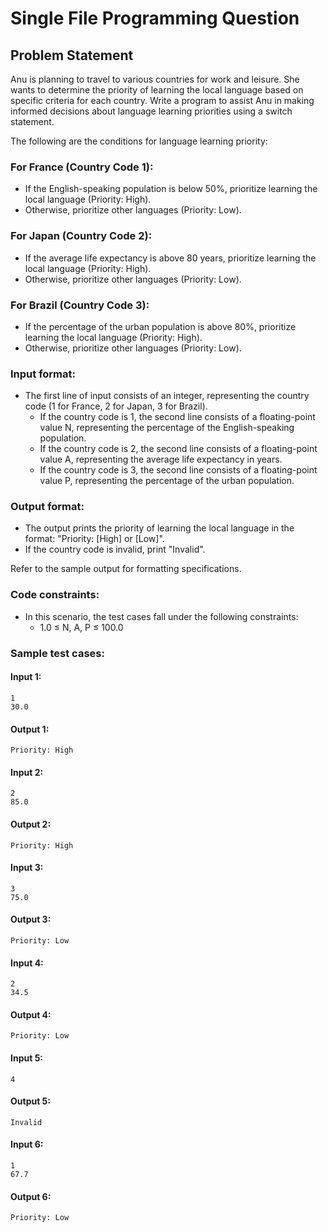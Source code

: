 # Single File Programming Question

## Problem Statement

Anu is planning to travel to various countries for work and leisure. She wants to determine the priority of learning the local language based on specific criteria for each country. Write a program to assist Anu in making informed decisions about language learning priorities using a switch statement.

The following are the conditions for language learning priority:

### For France (Country Code 1):
- If the English-speaking population is below 50%, prioritize learning the local language (Priority: High).
- Otherwise, prioritize other languages (Priority: Low).

### For Japan (Country Code 2):
- If the average life expectancy is above 80 years, prioritize learning the local language (Priority: High).
- Otherwise, prioritize other languages (Priority: Low).

### For Brazil (Country Code 3):
- If the percentage of the urban population is above 80%, prioritize learning the local language (Priority: High).
- Otherwise, prioritize other languages (Priority: Low).

### Input format:
- The first line of input consists of an integer, representing the country code (1 for France, 2 for Japan, 3 for Brazil).
    - If the country code is 1, the second line consists of a floating-point value N, representing the percentage of the English-speaking population.
    - If the country code is 2, the second line consists of a floating-point value A, representing the average life expectancy in years.
    - If the country code is 3, the second line consists of a floating-point value P, representing the percentage of the urban population.

### Output format:
- The output prints the priority of learning the local language in the format: "Priority: [High] or [Low]".
- If the country code is invalid, print "Invalid".

Refer to the sample output for formatting specifications.

### Code constraints:
- In this scenario, the test cases fall under the following constraints:
    - 1.0 ≤ N, A, P ≤ 100.0

### Sample test cases:
#### Input 1:
```
1
30.0
```
#### Output 1:
```
Priority: High
```

#### Input 2:
```
2
85.0
```
#### Output 2:
```
Priority: High
```

#### Input 3:
```
3
75.0
```
#### Output 3:
```
Priority: Low
```

#### Input 4:
```
2
34.5
```
#### Output 4:
```
Priority: Low
```

#### Input 5:
```
4
```
#### Output 5:
```
Invalid
```

#### Input 6:
```
1
67.7
```
#### Output 6:
```
Priority: Low
```
